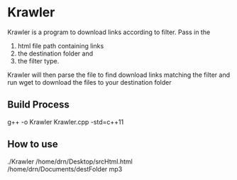 <h1> Krawler</h1>
Krawler is a program to download links according to filter. 
Pass in the <ol><li>html file path containing links</li><li> the destination folder and</li><li> the filter type.</li></ol>
Krawler will then parse the file to find download links matching the filter and run wget to download the files to your destination folder
<h2> Build Process </h2>
g++ -o Krawler Krawler.cpp -std=c++11
<h2> How to use</h2>
./Krawler /home/drn/Desktop/srcHtml.html /home/drn/Documents/destFolder mp3

